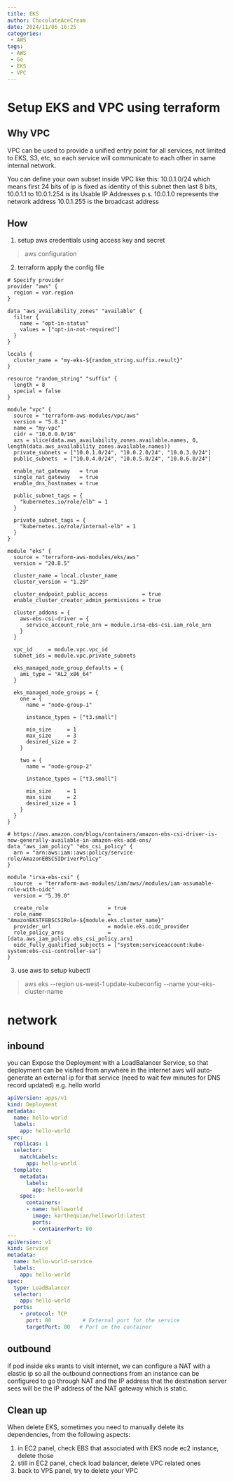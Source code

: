 ```yaml
---
title: EKS
author: ChocolateAceCream
date: 2024/11/05 16:25
categories:
 - AWS
tags:
 - AWS
 - Go
 - EKS
 - VPC
---
```


# Setup EKS and VPC using terraform <Badge text="EKS" type="warning" />
## Why VPC
VPC can be used to provide a unified entry point for all services, not limited to EKS, S3, etc, so each service will communicate to each other in same internal network.

You can define your own subset inside VPC like this:
10.0.1.0/24
which means first 24 bits of ip is fixed as identity of this subnet
then last 8 bits, 10.0.1.1 to 10.0.1.254 is its Usable IP Addresses
p.s.
10.0.1.0 represents the network address
10.0.1.255 is the broadcast address

## How
1. setup aws credentials using access key and secret
> aws configuration
2. terraform apply the config file
```hcl
# Specify provider
provider "aws" {
  region = var.region
}

data "aws_availability_zones" "available" {
  filter {
    name = "opt-in-status"
    values = ["opt-in-not-required"]
  }
}

locals {
  cluster_name = "my-eks-${random_string.suffix.result}"
}

resource "random_string" "suffix" {
  length = 8
  special = false
}

module "vpc" {
  source = "terraform-aws-modules/vpc/aws"
  version = "5.8.1"
  name = "my-vpc"
  cidr = "10.0.0.0/16"
  azs = slice(data.aws_availability_zones.available.names, 0, length(data.aws_availability_zones.available.names))
  private_subnets = ["10.0.1.0/24", "10.0.2.0/24", "10.0.3.0/24"]
  public_subnets  = ["10.0.4.0/24", "10.0.5.0/24", "10.0.6.0/24"]

  enable_nat_gateway   = true
  single_nat_gateway   = true
  enable_dns_hostnames = true

  public_subnet_tags = {
    "kubernetes.io/role/elb" = 1
  }

  private_subnet_tags = {
    "kubernetes.io/role/internal-elb" = 1
  }
}

module "eks" {
  source = "terraform-aws-modules/eks/aws"
  version = "20.8.5"

  cluster_name = local.cluster_name
  cluster_version = "1.29"

  cluster_endpoint_public_access           = true
  enable_cluster_creator_admin_permissions = true

  cluster_addons = {
    aws-ebs-csi-driver = {
      service_account_role_arn = module.irsa-ebs-csi.iam_role_arn
    }
  }

  vpc_id     = module.vpc.vpc_id
  subnet_ids = module.vpc.private_subnets

  eks_managed_node_group_defaults = {
    ami_type = "AL2_x86_64"
  }

  eks_managed_node_groups = {
    one = {
      name = "node-group-1"

      instance_types = ["t3.small"]

      min_size     = 1
      max_size     = 3
      desired_size = 2
    }

    two = {
      name = "node-group-2"

      instance_types = ["t3.small"]

      min_size     = 1
      max_size     = 2
      desired_size = 1
    }
  }
}

# https://aws.amazon.com/blogs/containers/amazon-ebs-csi-driver-is-now-generally-available-in-amazon-eks-add-ons/
data "aws_iam_policy" "ebs_csi_policy" {
  arn = "arn:aws:iam::aws:policy/service-role/AmazonEBSCSIDriverPolicy"
}

module "irsa-ebs-csi" {
  source  = "terraform-aws-modules/iam/aws//modules/iam-assumable-role-with-oidc"
  version = "5.39.0"

  create_role                   = true
  role_name                     = "AmazonEKSTFEBSCSIRole-${module.eks.cluster_name}"
  provider_url                  = module.eks.oidc_provider
  role_policy_arns              = [data.aws_iam_policy.ebs_csi_policy.arn]
  oidc_fully_qualified_subjects = ["system:serviceaccount:kube-system:ebs-csi-controller-sa"]
}
```

3. use aws to setup kubectl
>  aws eks --region us-west-1 update-kubeconfig --name your-eks-cluster-name

# network
## inbound
you can Expose the Deployment with a LoadBalancer Service, so that deployment can be visited from anywhere in the internet
aws will auto-generate an external ip for that service (need to wait few minutes for DNS record updated)
e.g. hello world
```yaml
apiVersion: apps/v1
kind: Deployment
metadata:
  name: hello-world
  labels:
    app: hello-world
spec:
  replicas: 1
  selector:
    matchLabels:
      app: hello-world
  template:
    metadata:
      labels:
        app: hello-world
    spec:
      containers:
      - name: helloworld
        image: karthequian/helloworld:latest
        ports:
        - containerPort: 80
---
apiVersion: v1
kind: Service
metadata:
  name: hello-world-service
  labels:
    app: hello-world
spec:
  type: LoadBalancer
  selector:
    app: hello-world
  ports:
    - protocol: TCP
      port: 80          # External port for the service
      targetPort: 80   # Port on the container
```

## outbound
if pod inside eks wants to visit internet, we can configure a NAT with a elastic ip so  all the outbound connections from an instance can be configured to go through NAT and the IP address that the destination server sees will be the IP address of the NAT gateway which is static.

## Clean up
When delete EKS, sometimes you need to manually delete its dependencies, from the following aspects:
1. in EC2 panel, check EBS that associated with EKS node ec2 instance, delete those
2. still in EC2 panel, check load balancer, delete VPC related ones
3. back to VPS panel, try to delete your VPC
